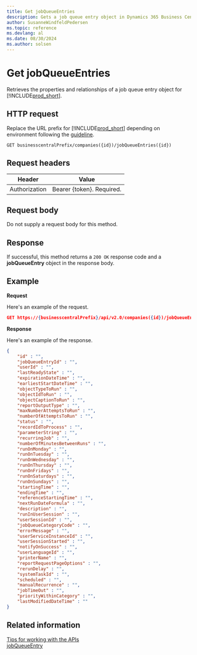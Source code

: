 ```yaml
---
title: Get jobQueueEntries
description: Gets a job queue entry object in Dynamics 365 Business Central.
author: SusanneWindfeldPedersen
ms.topic: reference
ms.devlang: al
ms.date: 08/30/2024
ms.author: solsen
---
```


<!-- NOTE: This article is an auto-generated stub from the metadata file. -->
<!-- The sections marked with an EDIT_IS_REQUIRED require manual editing. -->
# Get jobQueueEntries

Retrieves the properties and relationships of a job queue entry object for [!INCLUDE[prod_short](../../../includes/prod_short.md)].

## HTTP request

Replace the URL prefix for [!INCLUDE[prod_short](../../../includes/prod_short.md)] depending on environment following the [guideline](../../v2.0/endpoints-apis-for-dynamics.md).
<!-- START>EDIT_IS_REQUIRED. There URL for accessing the endpoint might be different -->
```
GET businesscentralPrefix/companies({id})/jobQueueEntries({id})
```
<!-- END>EDIT_IS_REQUIRED -->
## Request headers

|Header|Value|
|------|-----|
|Authorization  |Bearer {token}. Required. |

## Request body

Do not supply a request body for this method.

## Response

If successful, this method returns a ```200 OK``` response code and a **jobQueueEntry** object in the response body.

## Example

**Request**

Here's an example of the request.
<!-- START>EDIT_IS_REQUIRED. There URL for accessing the endpoint might be different -->
```json
GET https://{businesscentralPrefix}/api/v2.0/companies({id})/jobQueueEntries({id})
```
<!-- END>EDIT_IS_REQUIRED -->
**Response**

Here's an example of the response.

<!-- START>EDIT_IS_REQUIRED. Fill in values for properties -->
```json
{
    "id" : "",
    "jobQueueEntryId" : "",
    "userId" : "",
    "lastReadyState" : "",
    "expirationDateTime" : "",
    "earliestStartDateTime" : "",
    "objectTypeToRun" : "",
    "objectIdToRun" : "",
    "objectCaptionToRun" : "",
    "reportOutputType" : "",
    "maxNumberAttemptsToRun" : "",
    "numberOfAttemptsToRun" : "",
    "status" : "",
    "recordIdToProcess" : "",
    "parameterString" : "",
    "recurringJob" : "",
    "numberOfMinutesBetweenRuns" : "",
    "runOnMonday" : "",
    "runOnTuesday" : "",
    "runOnWednesday" : "",
    "runOnThursday" : "",
    "runOnFridays" : "",
    "runOnSaturdays" : "",
    "runOnSundays" : "",
    "startingTime" : "",
    "endingTime" : "",
    "referenceStartingTime" : "",
    "nextRunDateFormula" : "",
    "description" : "",
    "runInUserSession" : "",
    "userSessionId" : "",
    "jobQueueCategoryCode" : "",
    "errorMessage" : "",
    "userServiceInstanceId" : "",
    "userSessionStarted" : "",
    "notifyOnSuccess" : "",
    "userLanguageId" : "",
    "printerName" : "",
    "reportRequestPageOptions" : "",
    "rerunDelay" : "",
    "systemTaskId" : "",
    "scheduled" : "",
    "manualRecurrence" : "",
    "jobTimeOut" : "",
    "priorityWithinCategory" : "",
    "lastModifiedDateTime" : ""
}
```

## Related information

[Tips for working with the APIs](/dynamics365/business-central/dev-itpro/developer/devenv-connect-apps-tips)  
[jobQueueEntry](../resources/dynamics_jobQueueEntry.md)  
